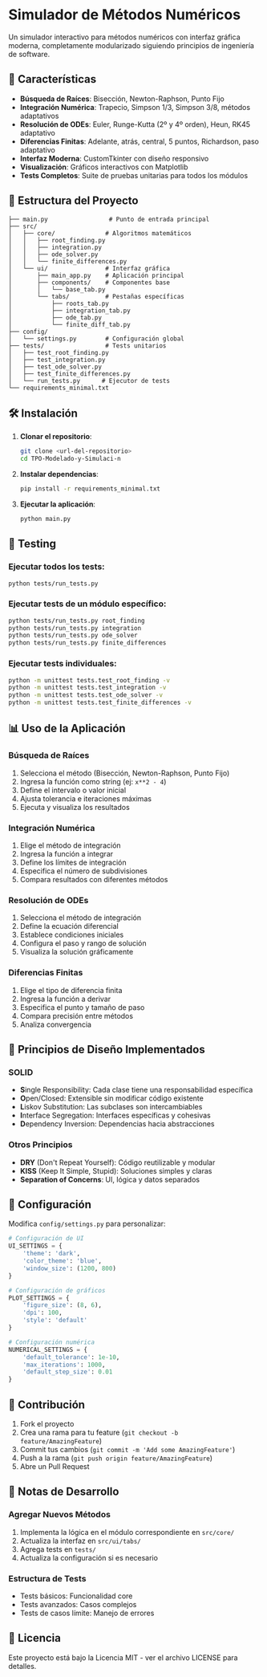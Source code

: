 # Simulador de Métodos Numéricos 

Un simulador interactivo para métodos numéricos con interfaz gráfica moderna, completamente modularizado siguiendo principios de ingeniería de software.

## 🚀 Características

- **Búsqueda de Raíces**: Bisección, Newton-Raphson, Punto Fijo
- **Integración Numérica**: Trapecio, Simpson 1/3, Simpson 3/8, métodos adaptativos
- **Resolución de ODEs**: Euler, Runge-Kutta (2º y 4º orden), Heun, RK45 adaptativo
- **Diferencias Finitas**: Adelante, atrás, central, 5 puntos, Richardson, paso adaptativo
- **Interfaz Moderna**: CustomTkinter con diseño responsivo
- **Visualización**: Gráficos interactivos con Matplotlib
- **Tests Completos**: Suite de pruebas unitarias para todos los módulos

## 📁 Estructura del Proyecto

```
├── main.py                 # Punto de entrada principal
├── src/
│   ├── core/              # Algoritmos matemáticos
│   │   ├── root_finding.py
│   │   ├── integration.py
│   │   ├── ode_solver.py
│   │   └── finite_differences.py
│   └── ui/                # Interfaz gráfica
│       ├── main_app.py    # Aplicación principal
│       ├── components/    # Componentes base
│       │   └── base_tab.py
│       └── tabs/          # Pestañas específicas
│           ├── roots_tab.py
│           ├── integration_tab.py
│           ├── ode_tab.py
│           └── finite_diff_tab.py
├── config/
│   └── settings.py        # Configuración global
├── tests/                 # Tests unitarios
│   ├── test_root_finding.py
│   ├── test_integration.py
│   ├── test_ode_solver.py
│   ├── test_finite_differences.py
│   └── run_tests.py      # Ejecutor de tests
└── requirements_minimal.txt
```

## 🛠️ Instalación

1. **Clonar el repositorio**:
   ```bash
   git clone <url-del-repositorio>
   cd TPO-Modelado-y-Simulaci-n
   ```

2. **Instalar dependencias**:
   ```bash
   pip install -r requirements_minimal.txt
   ```

3. **Ejecutar la aplicación**:
   ```bash
   python main.py
   ```

## 🧪 Testing

### Ejecutar todos los tests:
```bash
python tests/run_tests.py
```

### Ejecutar tests de un módulo específico:
```bash
python tests/run_tests.py root_finding
python tests/run_tests.py integration
python tests/run_tests.py ode_solver
python tests/run_tests.py finite_differences
```

### Ejecutar tests individuales:
```bash
python -m unittest tests.test_root_finding -v
python -m unittest tests.test_integration -v
python -m unittest tests.test_ode_solver -v
python -m unittest tests.test_finite_differences -v
```

## 📊 Uso de la Aplicación

### Búsqueda de Raíces
1. Selecciona el método (Bisección, Newton-Raphson, Punto Fijo)
2. Ingresa la función como string (ej: `x**2 - 4`)
3. Define el intervalo o valor inicial
4. Ajusta tolerancia e iteraciones máximas
5. Ejecuta y visualiza los resultados

### Integración Numérica
1. Elige el método de integración
2. Ingresa la función a integrar
3. Define los límites de integración
4. Especifica el número de subdivisiones
5. Compara resultados con diferentes métodos

### Resolución de ODEs
1. Selecciona el método de integración
2. Define la ecuación diferencial
3. Establece condiciones iniciales
4. Configura el paso y rango de solución
5. Visualiza la solución gráficamente

### Diferencias Finitas
1. Elige el tipo de diferencia finita
2. Ingresa la función a derivar
3. Especifica el punto y tamaño de paso
4. Compara precisión entre métodos
5. Analiza convergencia

## 🎯 Principios de Diseño Implementados

### SOLID
- **S**ingle Responsibility: Cada clase tiene una responsabilidad específica
- **O**pen/Closed: Extensible sin modificar código existente
- **L**iskov Substitution: Las subclases son intercambiables
- **I**nterface Segregation: Interfaces específicas y cohesivas
- **D**ependency Inversion: Dependencias hacia abstracciones

### Otros Principios
- **DRY** (Don't Repeat Yourself): Código reutilizable y modular
- **KISS** (Keep It Simple, Stupid): Soluciones simples y claras
- **Separation of Concerns**: UI, lógica y datos separados

## 🔧 Configuración

Modifica `config/settings.py` para personalizar:

```python
# Configuración de UI
UI_SETTINGS = {
    'theme': 'dark',
    'color_theme': 'blue',
    'window_size': (1200, 800)
}

# Configuración de gráficos
PLOT_SETTINGS = {
    'figure_size': (8, 6),
    'dpi': 100,
    'style': 'default'
}

# Configuración numérica
NUMERICAL_SETTINGS = {
    'default_tolerance': 1e-10,
    'max_iterations': 1000,
    'default_step_size': 0.01
}
```

## 🤝 Contribución

1. Fork el proyecto
2. Crea una rama para tu feature (`git checkout -b feature/AmazingFeature`)
3. Commit tus cambios (`git commit -m 'Add some AmazingFeature'`)
4. Push a la rama (`git push origin feature/AmazingFeature`)
5. Abre un Pull Request

## 📝 Notas de Desarrollo

### Agregar Nuevos Métodos
1. Implementa la lógica en el módulo correspondiente en `src/core/`
2. Actualiza la interfaz en `src/ui/tabs/`
3. Agrega tests en `tests/`
4. Actualiza la configuración si es necesario

### Estructura de Tests
- Tests básicos: Funcionalidad core
- Tests avanzados: Casos complejos
- Tests de casos límite: Manejo de errores

## 📄 Licencia

Este proyecto está bajo la Licencia MIT - ver el archivo LICENSE para detalles.
